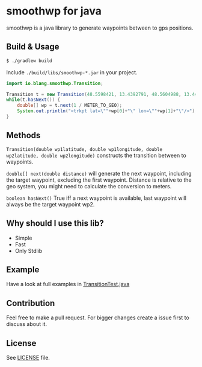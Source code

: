 smoothwp for java
======

smoothwp is a java library to generate waypoints between to gps positions.

Build & Usage
-----

```bash
$ ./gradlew build
```

Include `./build/libs/smoothwp-*.jar` in your project.

```java
import io.blang.smoothwp.Transition;

Transition t = new Transition(48.5598421, 13.4392791, 48.5604988, 13.4408795);
while(t.hasNext()) {
    double[] wp = t.next(1 / METER_TO_GEO);
    System.out.println("<trkpt lat=\""+wp[0]+"\" lon=\""+wp[1]+"\"/>");
}
```

Methods
-----

`Transition(double wp1latitude, double wp1longitude, double wp2latitude, double wp2longitude)` constructs the transition between to waypoints.

`double[] next(double distance)` will generate the next waypoint, including the target waypoint, excluding the first waypoint. Distance is relative to the geo system, you might need to calculate the conversion to meters.

`boolean hasNext()` True iff a next waypoint is available, last waypoint will always be the target waypoint wp2.

Why should I use this lib?
-----

- Simple
- Fast
- Only Stdlib


Example
-----

Have a look at full examples in [TransitionTest.java](src/test/java/io/blang/smoothwp/TransitionTest.java)

Contribution
-----

Feel free to make a pull request. For bigger changes create a issue first to discuss about it.


License
-----

See [LICENSE](LICENSE) file.
